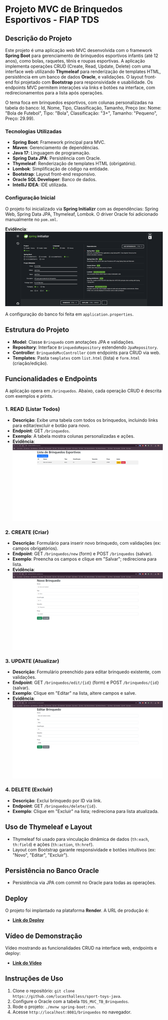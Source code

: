 # Projeto MVC de Brinquedos Esportivos - FIAP TDS

## Descrição do Projeto

Este projeto é uma aplicação web MVC desenvolvida com o framework **Spring Boot** para gerenciamento de brinquedos esportivos infantis (até 12 anos), como bolas, raquetes, tênis e roupas esportivas. A aplicação implementa operações CRUD (Create, Read, Update, Delete) com uma interface web utilizando **Thymeleaf** para renderização de templates HTML, persistência em um banco de dados **Oracle**, e validações. O layout front-end foi projetado com **Bootstrap** para responsividade e usabilidade. Os endpoints MVC permitem interações via links e botões na interface, com redirecionamentos para a lista após operações.

O tema foca em brinquedos esportivos, com colunas personalizadas na tabela do banco: Id, Nome, Tipo, Classificação, Tamanho, Preço (ex: Nome: "Bola de Futebol", Tipo: "Bola", Classificação: "3+", Tamanho: "Pequeno", Preço: 29.99).

### Tecnologias Utilizadas
- **Spring Boot**: Framework principal para MVC.
- **Maven**: Gerenciamento de dependências.
- **Java 17**: Linguagem de programação.
- **Spring Data JPA**: Persistência com Oracle.
- **Thymeleaf**: Renderização de templates HTML (obrigatório).
- **Lombok**: Simplificação de código na entidade.
- **Bootstrap**: Layout front-end responsivo.
- **Oracle SQL Developer**: Banco de dados.
- **IntelliJ IDEA**: IDE utilizada.

### Configuração Inicial
O projeto foi inicializado via **Spring Initializr** com as dependências: Spring Web, Spring Data JPA, Thymeleaf, Lombok. O driver Oracle foi adicionado manualmente no `pom.xml`.

**Evidência**:
![Print do Spring Initializr com dependências](https://github.com/lucasthalless/sport-toys-java/blob/main/src/assets/spring-initializr.png)

A configuração do banco foi feita em `application.properties`.

## Estrutura do Projeto
- **Model**: Classe `Brinquedo` com anotações JPA e validações.
- **Repository**: Interface `BrinquedoRepository` estendendo `JpaRepository`.
- **Controller**: `BrinquedoMvcController` com endpoints para CRUD via web.
- **Templates**: Pasta `templates` com `list.html` (lista) e `form.html` (criação/edição).

## Funcionalidades e Endpoints

A aplicação opera em `/brinquedos`. Abaixo, cada operação CRUD é descrita com exemplos e prints.

### 1. READ (Listar Todos)
- **Descrição**: Exibe uma tabela com todos os brinquedos, incluindo links para editar/excluir e botão para novo.
- **Endpoint**: GET `/brinquedos`.
- **Exemplo**: A tabela mostra colunas personalizadas e ações.
- **Evidência**:
  ![Lista de Brinquedos](https://github.com/lucasthalless/sport-toys-java/blob/main/src/assets/list-brinquedos.png)


### 2. CREATE (Criar)
- **Descrição**: Formulário para inserir novo brinquedo, com validações (ex: campos obrigatórios).
- **Endpoint**: GET `/brinquedos/new` (form) e POST `/brinquedos` (salvar).
- **Exemplo**: Preencha os campos e clique em "Salvar"; redireciona para lista.
- **Evidência**:
  ![Formulário de Criação](https://github.com/lucasthalless/sport-toys-java/blob/main/src/assets/form-create.png)
  

### 3. UPDATE (Atualizar)
- **Descrição**: Formulário preenchido para editar brinquedo existente, com validações.
- **Endpoint**: GET `/brinquedos/edit/{id}` (form) e POST `/brinquedos/{id}` (salvar).
- **Exemplo**: Clique em "Editar" na lista, altere campos e salve.
- **Evidência**:
  ![Formulário de Edição](https://github.com/lucasthalless/sport-toys-java/blob/main/src/assets/form-edit.png)
  
  
### 4. DELETE (Excluir)
- **Descrição**: Exclui brinquedo por ID via link.
- **Endpoint**: GET `/brinquedos/delete/{id}`.
- **Exemplo**: Clique em "Excluir" na lista; redireciona para lista atualizada.


## Uso de Thymeleaf e Layout
- Thymeleaf foi usado para vinculação dinâmica de dados (`th:each`, `th:field`) e ações (`th:action`, `th:href`).
- Layout com Bootstrap garante responsividade e botões intuitivos (ex: "Novo", "Editar", "Excluir").

## Persistência no Banco Oracle
- Persistência via JPA com commit no Oracle para todas as operações.

## Deploy
O projeto foi implantado na plataforma **Render**. A URL de produção é:
- **[Link do Deploy](https://sport-toys-java.onrender.com/brinquedos)**

## Vídeo de Demonstração
Vídeo mostrando as funcionalidades CRUD na interface web, endpoints e deploy:
- **[Link do Vídeo](https://youtu.be/PmFR6Qm97k8)**

## Instruções de Uso
1. Clone o repositório: `git clone https://github.com/lucasthalless/sport-toys-java`.
2. Configure o Oracle com a tabela `TDS_MVC_TB_Brinquedos`.
3. Rode o projeto: `./mvnw spring-boot:run`.
4. Acesse `http://localhost:8081/brinquedos` no navegador.
